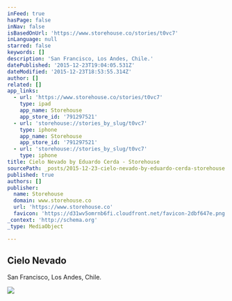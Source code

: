 ```yaml
---
inFeed: true
hasPage: false
inNav: false
isBasedOnUrl: 'https://www.storehouse.co/stories/t0vc7'
inLanguage: null
starred: false
keywords: []
description: 'San Francisco, Los Andes, Chile.'
datePublished: '2015-12-23T19:04:05.531Z'
dateModified: '2015-12-23T18:53:55.314Z'
author: []
related: []
app_links:
  - url: 'https://www.storehouse.co/stories/t0vc7'
    type: ipad
    app_name: Storehouse
    app_store_id: '791297521'
  - url: 'storehouse://stories_by_slug/t0vc7'
    type: iphone
    app_name: Storehouse
    app_store_id: '791297521'
  - url: 'storehouse://stories_by_slug/t0vc7'
    type: iphone
title: Cielo Nevado by Eduardo Cerda - Storehouse
sourcePath: _posts/2015-12-23-cielo-nevado-by-eduardo-cerda-storehouse.md
published: true
authors: []
publisher:
  name: Storehouse
  domain: www.storehouse.co
  url: 'https://www.storehouse.co'
  favicon: 'https://d31wv5omrnb6fi.cloudfront.net/favicon-2dbf647e.png'
_context: 'http://schema.org'
_type: MediaObject

---
```

<article style=""><h1>Cielo Nevado </h1><p>San Francisco, Los Andes, Chile.</p><img src="https://s3-us-west-2.amazonaws.com/the-grid-img/p/8c60ac8e4a25128f43d104e4fe16266c9c5a900f.jpg" /></article>